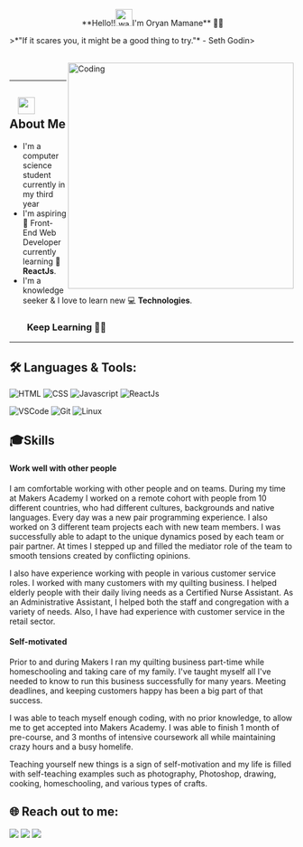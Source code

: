 

 <p align="center">️ **Hello!!<img src="https://raw.githubusercontent.com/KarthikNayak024/KarthikNayak024/master/assets/wave.gif" alt="waving hand" width="30px">I'm Oryan Mamane** 🎯️🚀️</p>
>*"If it scares you, it might be a good thing to try."* - Seth Godin> 




<p align="center">
<a href="https://github.com/KarthikNayak024/KarthikNayak024/blob/master/LICENCE">
</a>
</p>
</br>
<img align="right" alt="Coding" width="400" src="https://media.giphy.com/media/Y4ak9Ki2GZCbJxAnJD/giphy.gif">
</br>

---



## &nbsp; &nbsp;<img src="https://media.giphy.com/media/WUlplcMpOCEmTGBtBW/giphy.gif" width="30"> **About Me**

- I'm a computer science student currently in my third year
- I'm aspiring 🔭️ Front-End Web Developer currently learning 🌱 **ReactJs**.
- I'm a knowledge seeker & I love to learn new 💻 **Technologies**.

### &nbsp; &nbsp; &nbsp; &nbsp; **Keep Learning** 👨‍🎓️️

---


## 🛠️ **Languages & Tools:**

![HTML](https://img.shields.io/badge/html%20-%23E34F26.svg?&style=for-the-badge&logo=html5&logoColor=white)
![CSS](https://img.shields.io/badge/css%20-%231572B6.svg?&style=for-the-badge&logo=css3&logoColor=white)
![Javascript](https://img.shields.io/badge/-Javascript-ffb400?style=for-the-badge&logo=javascript&logoColor=ffff3f)
![ReactJs](https://img.shields.io/badge/-React-blue?style=for-the-badge&logo=react)


![VSCode](https://img.shields.io/badge/-vscode-007ACC?style=for-the-badge&logo=visual-studio-code)
![Git](https://img.shields.io/badge/git%20-%23F05032.svg?&style=for-the-badge&logo=git&logoColor=white)
![Linux](https://img.shields.io/badge/-linux-FCC624?style=for-the-badge&logo=linux&logoColor=black)


## 🎓️️<a name="skills">Skills</a>

#### Work well with other people

I am comfortable working with other people and on teams.  During my time at Makers Academy I worked on a remote cohort with people from 10 different countries, who had different cultures, backgrounds and native languages.  Every day was a new pair programming experience.  I also worked on 3 different team projects each with new team members. I was successfully able to adapt to the unique dynamics posed by each team or pair partner.  At times I stepped up and filled the mediator role of the team to smooth tensions created by conflicting opinions.

I also have experience working with people in various customer service roles.  I worked with many customers with my quilting business. I helped elderly people with their daily living needs as a Certified Nurse Assistant. As an Administrative Assistant, I helped both the staff and congregation with a variety of needs. Also,  I have had experience with customer service in the retail sector.

#### Self-motivated

Prior to and during Makers I ran my quilting business part-time while homeschooling and taking care of my family. I've taught myself all I've needed to know to run this business successfully for many years. Meeting deadlines, and keeping customers happy has been a big part of that success.

I was able to teach myself enough coding, with no prior knowledge, to allow me to get accepted into Makers Academy. I was able to finish 1 month of pre-course, and 3 months of intensive coursework all while maintaining crazy hours and a busy homelife.

Teaching yourself new things is a sign of self-motivation and my life is filled with self-teaching examples such as photography, Photoshop, drawing, cooking, homeschooling, and various types of crafts.

<!-- ## **Badges:**

</a> <a href="https://archiveprogram.github.com/"><img src="https://raw.githubusercontent.com/acervenky/animated-github-badges/master/assets/acbadge.gif" width="40" height="40"></a>
</a> <a href="https://github.com/pricing"><img src="https://raw.githubusercontent.com/acervenky/animated-github-badges/master/assets/pro.gif" width="40" height="40"></a> -->

## 🌐 **Reach out to me:** ️

[<img src="https://img.shields.io/badge/LinkedIn-informational?style=for-the-badge&labelColor=black&logo=linkedin&logoColor=0077b5&&color=0077b5"/>][linkedin]
[<img src="https://img.shields.io/badge/Gmail-informational?style=for-the-badge&labelColor=black&logoColor=d14836&logo=gmail&color=d14836"/>][gmail]
[<img src="https://img.shields.io/badge/Github-informational?style=for-the-badge&labelColor=black&logo=github&color=7d88e6"/>][github]

<!-- Links of Definitions -->

[linkedin]: https://www.linkedin.com/in/Oryanmamane/
[gmail]: mailto:OryanMamane@gmail.com "Lets connect through email"
[github]: https://github.com/Oryan-ma


